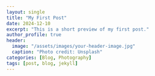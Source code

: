 ```yaml
---
layout: single
title: "My First Post"
date: 2024-12-10
excerpt: "This is a short preview of my first post."
author_profile: true
header:
  image: "/assets/images/your-header-image.jpg"
  caption: "Photo credit: Unsplash"
categories: [Blog, Photography]
tags: [post, blog, jekyll]
---
```



